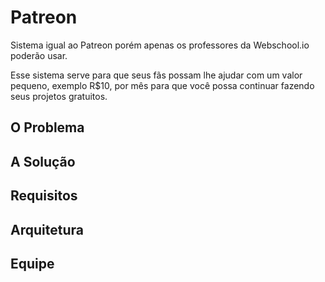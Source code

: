 # Patreon

Sistema igual ao Patreon porém apenas os professores da Webschool.io poderão usar.

Esse sistema serve para que seus fãs possam lhe ajudar com um valor pequeno, exemplo R$10, por mês para que você possa continuar fazendo seus projetos gratuitos.


## O Problema

## A Solução

## Requisitos

## Arquitetura

## Equipe